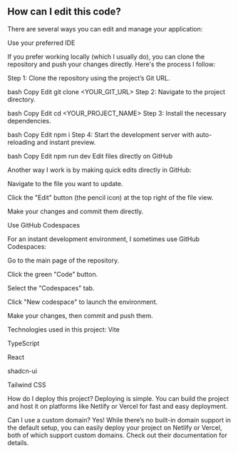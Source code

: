 

## How can I edit this code?

There are several ways you can edit and manage your application:

Use your preferred IDE

If you prefer working locally (which I usually do), you can clone the repository and push your changes directly. Here's the process I follow:

Step 1: Clone the repository using the project’s Git URL.

bash
Copy
Edit
git clone <YOUR_GIT_URL>
Step 2: Navigate to the project directory.

bash
Copy
Edit
cd <YOUR_PROJECT_NAME>
Step 3: Install the necessary dependencies.

bash
Copy
Edit
npm i
Step 4: Start the development server with auto-reloading and instant preview.

bash
Copy
Edit
npm run dev
Edit files directly on GitHub

Another way I work is by making quick edits directly in GitHub:

Navigate to the file you want to update.

Click the "Edit" button (the pencil icon) at the top right of the file view.

Make your changes and commit them directly.

Use GitHub Codespaces

For an instant development environment, I sometimes use GitHub Codespaces:

Go to the main page of the repository.

Click the green "Code" button.

Select the "Codespaces" tab.

Click "New codespace" to launch the environment.

Make your changes, then commit and push them.

Technologies used in this project:
Vite

TypeScript

React

shadcn-ui

Tailwind CSS

How do I deploy this project?
Deploying is simple. You can build the project and host it on platforms like Netlify or Vercel for fast and easy deployment.

Can I use a custom domain?
Yes! While there’s no built-in domain support in the default setup, you can easily deploy your project on Netlify or Vercel, both of which support custom domains. Check out their documentation for details.




